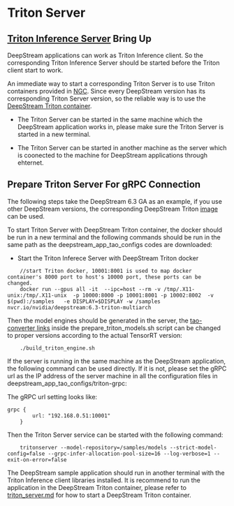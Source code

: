# Triton Server

## [Triton Inference Server](https://developer.nvidia.com/nvidia-triton-inference-server) Bring Up

DeepStream applications can work as Triton Inference client. So the corresponding Triton Inference Server should be started before the Triton client start to work.

An immediate way to start a corresponding Triton Server is to use Triton containers provided in [NGC](https://catalog.ngc.nvidia.com/orgs/nvidia/containers/tritonserver). Since every DeepStream version has its corresponding Triton Server version, so the reliable way is to use the [DeepStream Triton container](https://catalog.ngc.nvidia.com/orgs/nvidia/containers/deepstream).

- The Triton Server can be started in the same machine which the DeepStream application works in, please make sure the Triton Server is started in a new terminal.

- The Triton Server can be started in another machine as the server which is coonected to the machine for DeepStream applications through ehternet.

## Prepare Triton Server For gRPC Connection

The following steps take the DeepStream 6.3 GA as an example, if you use other DeepStream versions, the corresponding DeepStream Triton [image](https://catalog.ngc.nvidia.com/orgs/nvidia/containers/deepstream) can be used.

To start Triton Server with DeepStream Triton container, the docker should be run in a new terminal and the following commands should be run in the same path as the deepstream_app_tao_configs codes are downloaded:

- Start the Triton Inferece Server with DeepStream Triton docker

```
    //start Triton docker, 10001:8001 is used to map docker container's 8000 port to host's 10000 port, these ports can be changed.
    docker run --gpus all -it  --ipc=host --rm -v /tmp/.X11-unix:/tmp/.X11-unix  -p 10000:8000 -p 10001:8001 -p 10002:8002  -v $(pwd):/samples   -e DISPLAY=$DISPLAY -w /samples nvcr.io/nvidia/deepstream:6.3-triton-multiarch
```

Then the model engines should be generated in the server, the [tao-converter links](https://catalog.ngc.nvidia.com/orgs/nvidia/teams/tao/resources/tao-converter) inside the prepare_triton_models.sh script can be changed to proper versions according to the actual TensorRT version:

```
    ./build_triton_engine.sh
```

If the server is running in the same machine as the DeepStream application, the following command can be used directly. If it is not, please set the gRPC url as the IP address of the server machine in all the configuration files in deepstream_app_tao_configs/triton-grpc:

The gRPC url setting looks like:

```
grpc {
        url: "192.168.0.51:10001"
    }
```

Then the Triton Server service can be started with the following command:

```
    tritonserver --model-repository=/samples/models --strict-model-config=false --grpc-infer-allocation-pool-size=16 --log-verbose=1 --exit-on-error=false

```

The DeepStream sample application should run in another terminal with the Triton Inference client libraries installed. It is recommend to run the application in the DeepStream Triton container, please refer to [triton_server.md](https://github.com/NVIDIA-AI-IOT/deepstream_tao_apps/blob/release/tao4.0_ds6.3ga/triton_server.md) for how to start a DeepStream Triton container.
